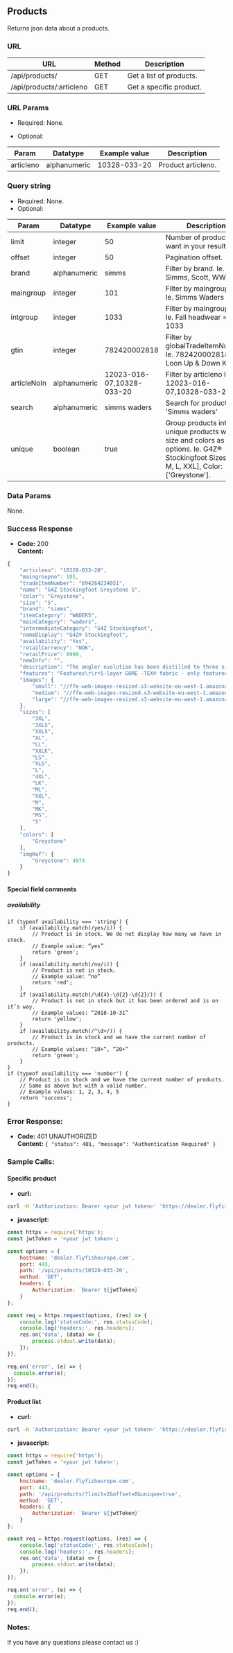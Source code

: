## Products

Returns json data about a products.

### URL

| URL                        | Method | Description
|----------------------------|--------|----------------------------
| /api/products/             | GET    | Get a list of products.
| /api/products/:articleno   | GET    | Get a specific product.


### URL Params

- Required:
    None.

- Optional:

| Param     | Datatype     | Example value | Description
|-----------|--------------|---------------|---------------------------------------
| articleno | alphanumeric | 10328-033-20  | Product articleno.


### Query string

- Required:
    None.
- Optional:

| Param       | Datatype     | Example value | Description
|-------------|--------------|---------------|---------------------------------------
| limit       | integer      | 50            | Number of products you want in your result data.
| offset      | integer      | 50            | Pagination offset.
| brand       | alphanumeric | simms         | Filter by brand. Ie. Simms, Scott, WW-l
| maingroup   | integer      | 101           | Filter by maingroupno. Ie. Simms Waders = 101
| intgroup    | integer      | 1033          | Filter by maingroupno. Ie. Fall headwear = 1033
| gtin        | integer      | 782420002818  | Filter by globalTradeItemNumber. Ie. 782420002818 = Loon Up & Down Kit.
| articleNoIn | alphanumeric | 12023-016-07,10328-033-20 | Filter by articleno list. Ie. 12023-016-07,10328-033-20
| search      | alphanumeric | simms waders  | Search for products. Ie. 'Simms waders'
| unique      | boolean      | true          | Group products into unique products with size and colors as options. Ie. G4Z® Stockingfoot Sizes: [S, M, L, XXL], Color: ['Greystone'].


### Data Params

None.

### Success Response

  * __Code:__ 200   
    __Content:__
```javascript
{
    "articleno": "10328-033-20",
    "maingroupno": 101,
    "tradeItemNumber": "694264234051",
    "name": "G4Z Stockingfoot Greystone S",
    "color": "Greystone",
    "size": "S",
    "brand": "simms",
    "itemCategory": "WADERS",
    "mainCategory": "waders",
    "intermediateCategory": "G4Z Stockingfoot",
    "nameDisplay": "G4Z® Stockingfoot",
    "availability": "Yes",
    "retailCurrency": "NOK",
    "retailPrice": 9999,
    "newInfo": "",
    "description": "The angler evolution has been distilled to three simple steps: Catch a fish. Catch many fish. Catch the fish. Wise words, but limiting. In reality you define your fishing quest. And wherever it leads, G4Z® stockingfoots are built for the pinnacle with 5-layer GORE-TEX® PRO SHELL fabric that bolsters durability and enhances breathability by 25 percent. Powered by the most feature-rich mix on the market, G4Zs include YKK® waterproof center-front zipper for easy access/optimal ventilation, plush handwarmer pockets to toast frozen digits fast, and everything you need for an evolved wader that goes way beyond the basic.",
    "features": "Features\r\r•5-layer GORE -TEX® fabric - only featured in the G4Z & G4 Pro Waders - found in the seat, waist & throughout leg with 25% more breathability\r•Extended YKK® Aquaseal waterproof center-front zipper in the G4Z allows easy access for quick relief & additional ventilation; the center-front zip also allows for easy on/easy off\r•Most feature-rich wader in the Simms line:\r◦Large zippered chest pockets\r◦Comfortable lined hand warmer pockets provide room for heater packs, offer quick/easy hand warm-up & convenient hand placement\r◦Built-in low profile belt loops with high-quality 2” elastic belt featuring Simms Trout buckle\r◦2 Retractor docking stations; G4Z includes 1 Simms Retractor\r◦Included Super-fly Patch\r•Adjustable stretch spacer mesh/elastic suspenders provide the most advanced & comfortable suspender system available\r•Built-in Gravel Guards feature ultra abrasion-resistant material for added durability\r•Updated styling details set this wader apart from all others\r•Read more about Pro Shell \r FABRIC TECH: GORE-TEX® 3-layer Pro Shell Technology in upper/GORE-TEX ® 5-layer Pro Shell Technology in lower - 25% more breathable\rAPPROX. WEIGHT: 51 oz/1446 g\rSIZES: S, M, MS, MK, ML, L(9-11), LS, LK, LL(9-11), XL, XLS, XXL",
    "images": {
        "small": "//ffe-web-images-resized.s3-website-eu-west-1.amazonaws.com/80x80/product_1_4974.jpg",
        "medium": "//ffe-web-images-resized.s3-website-eu-west-1.amazonaws.com/400x/product_1_4974.jpg",
        "large": "//ffe-web-images-resized.s3-website-eu-west-1.amazonaws.com/800x/product_1_4974.jpg"
    },
    "sizes": [
        "3XL",
        "3XLS",
        "XXLS",
        "XL",
        "LL",
        "XXLK",
        "LS",
        "XLS",
        "L",
        "4XL",
        "LK",
        "ML",
        "XXL",
        "M",
        "MK",
        "MS",
        "S"
    ],
    "colors": [
        "Greystone"
    ],
    "imgRef": {
        "Greystone": 4974
    }
}
```

#### Special field comments

##### availability

```
if (typeof availability === 'string') {
    if (availability.match(/yes/i)) {
        // Product is in stock. We do not display how many we have in stock.
        // Example value: “yes”
        return 'green';
    }
    if (availability.match(/no/i)) {
        // Product is not in stock.
        // Example value: “no”
        return 'red';
    }
    if (availability.match(/\d{4}-\d{2}-\d{2}/)) {
        // Product is not in stock but it has been ordered and is on it’s way.
        // Example values: “2018-10-31”
        return 'yellow';
    }
    if (availability.match(/^\d+/)) {
        // Product is in stock and we have the current number of products.
        // Example values: “10+”, “20+”
        return 'green';
    }
}
if (typeof availability === 'number') {
    // Product is in stock and we have the current number of products.
    // Same as above but with a valid number.
    // Example values: 1, 2, 3, 4, 5
    return 'success';
}
```


### Error Response:

  * **Code:** 401 UNAUTHORIZED   
    **Content:** `{ "status": 401, "message": "Authentication Required" }`


### Sample Calls:

#### Specific product

* __curl:__
```bash
curl -H 'Authorization: Bearer <your jwt token>' 'https://dealer.flyfisheurope.com/api/products/10328-033-20'
```

* __javascript:__

```javascript
const https = require('https');
const jwtToken = '<your jwt token>';

const options = {
    hostname: 'dealer.flyfisheurope.com',
    port: 443,
    path: '/api/products/10328-033-20',
    method: 'GET',
    headers: {
        Authorization: `Bearer ${jwtToken}`
    }
};

const req = https.request(options, (res) => {
    console.log('statusCode:', res.statusCode);
    console.log('headers:', res.headers);
    res.on('data', (data) => {
        process.stdout.write(data);
    });
});

req.on('error', (e) => {
  console.error(e);
});
req.end();
```

#### Product list

  * __curl:__
```bash
curl -H 'Authorization: Bearer <your jwt token>' 'https://dealer.flyfisheurope.com/api/products/?limit=2&offset=0&unique=true'
```

* __javascript:__

```javascript
const https = require('https');
const jwtToken = '<your jwt token>';

const options = {
    hostname: 'dealer.flyfisheurope.com',
    port: 443,
    path: '/api/products/?limit=2&offset=0&unique=true',
    method: 'GET',
    headers: {
        Authorization: `Bearer ${jwtToken}`
    }
};

const req = https.request(options, (res) => {
    console.log('statusCode:', res.statusCode);
    console.log('headers:', res.headers);
    res.on('data', (data) => {
        process.stdout.write(data);
    });
});

req.on('error', (e) => {
  console.error(e);
});
req.end();
```


### Notes:

If you have any questions please contact us :)
